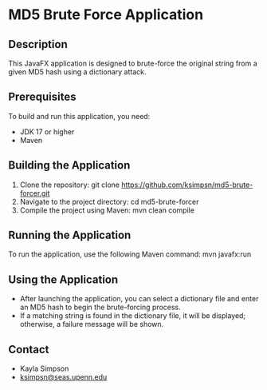 # MD5 Brute Force Application

## Description
This JavaFX application is designed to brute-force the original string from a given MD5 hash using a dictionary attack.

## Prerequisites
To build and run this application, you need:
- JDK 17 or higher
- Maven

## Building the Application
1. Clone the repository: git clone https://github.com/ksimpsn/md5-brute-forcer.git
2. Navigate to the project directory: cd md5-brute-forcer
3. Compile the project using Maven: mvn clean compile

## Running the Application
To run the application, use the following Maven command: mvn javafx:run

## Using the Application
- After launching the application, you can select a dictionary file and enter an MD5 hash to begin the brute-forcing process.
- If a matching string is found in the dictionary file, it will be displayed; otherwise, a failure message will be shown.

## Contact
- Kayla Simpson
- ksimpsn@seas.upenn.edu
